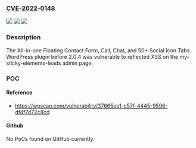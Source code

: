 ### [CVE-2022-0148](https://cve.mitre.org/cgi-bin/cvename.cgi?name=CVE-2022-0148)
![](https://img.shields.io/static/v1?label=Product&message=All-in-one%20Floating%20Contact%20Form%2C%20Call%2C%20Chat%2C%20and%2050%2B%20Social%20Icon%20Tabs%20%20%E2%80%93%20My%20Sticky%20Elements&color=blue)
![](https://img.shields.io/static/v1?label=Version&message=2.0.4%3C%202.0.4%20&color=brighgreen)
![](https://img.shields.io/static/v1?label=Vulnerability&message=CWE-79%20Cross-site%20Scripting%20(XSS)&color=brighgreen)

### Description

The All-in-one Floating Contact Form, Call, Chat, and 50+ Social Icon Tabs WordPress plugin before 2.0.4 was vulnerable to reflected XSS on the my-sticky-elements-leads admin page.

### POC

#### Reference
- https://wpscan.com/vulnerability/37665ee1-c57f-4445-9596-df4f7d72c8cd

#### Github
No PoCs found on GitHub currently.

